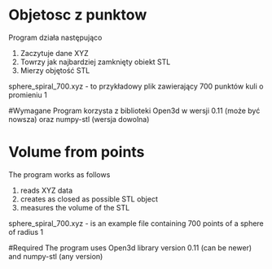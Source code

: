 # Objetosc z punktow
Program działa następująco
1. Zaczytuje dane XYZ
2. Towrzy jak najbardziej zamknięty obiekt STL
3. Mierzy objętość STL

sphere_spiral_700.xyz - to przykładowy plik zawierający 700 punktów kuli o promieniu 1

#Wymagane
Program korzysta z biblioteki Open3d w wersji 0.11 (może być nowsza) oraz numpy-stl (wersja dowolna)


# Volume from points
The program works as follows
1. reads XYZ data
2. creates as closed as possible STL object
3. measures the volume of the STL

sphere_spiral_700.xyz - is an example file containing 700 points of a sphere of radius 1

#Required
The program uses Open3d library version 0.11 (can be newer) and numpy-stl (any version)

